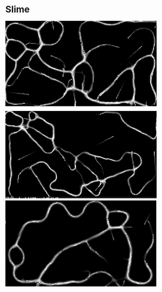 # Slime
![alt text](https://github.com/Lennart4711/Slime/blob/main/Screenshot%202022-06-20%20210435.png)
![alt text](https://github.com/Lennart4711/Slime/blob/main/Screenshot%202022-06-20%20210451.png)
![alt text](https://github.com/Lennart4711/Slime/blob/main/Screenshot%202022-06-20%20210823.png)

